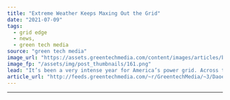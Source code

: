 ```yaml
---
title: "Extreme Weather Keeps Maxing Out the Grid"
date: "2021-07-09"
tags: 
  - grid edge
  - news,
  - green tech media
source: "green tech media"
image_url: "https://assets.greentechmedia.com/content/images/articles/building_heat_wave_Shutterstock_XL.jpg"
image_fp: "/assets/img/post_thumbnails/161.png"
lead: "It’s been a very intense year for America’s power grid. Across the country, the electricity system just faced another stress-test as extreme heat taxed power plants and grid operators in the Pacific Northwest, Texas, and New York. Since 2000, outages ..."
article_url: "http://feeds.greentechmedia.com/~r/GreentechMedia/~3/DaoeEUFxLWY/extreme-weather-keeps-maxing-out-the-grid"
---
```


---
